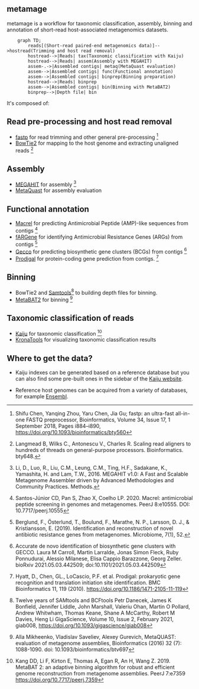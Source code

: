 ## metamage

metamage is a workflow for taxonomic classification, assembly, binning
and annotation of short-read host-associated metagenomics datasets.

```mermaid
    graph TD;
        reads[(Short-read paired-end metagenomics data)]-->hostread(Trimming and host read removal)
        hostread-->|Reads| tax(Taxonomic classification with Kaiju)
        hostread-->|Reads| assem(Assembly with MEGAHIT)
        assem-.->|Assembled contigs| metaq(MetaQuast evaluation)
        assem-->|Assembled contigs| func(Functional annotation)
        assem-->|Assembled contigs| binprep(Binning preparation)
        hostread-->|Reads| binprep
        assem-->|Assembled contigs| bin(Binning with MetaBAT2)
        binprep-->|Depth file| bin
```

It's composed of:

## Read pre-processing and host read removal

- [fastp](https://github.com/OpenGene/fastp) for read trimming
  and other general pre-processing [^9]
- [BowTie2](https://github.com/BenLangmead/bowtie2) for mapping
  to the host genome and extracting unaligned reads [^10]

## Assembly

- [MEGAHIT](https://github.com/voutcn/megahit) for assembly [^1]
- [MetaQuast](https://github.com/ablab/quast) for assembly evaluation

## Functional annotation

- [Macrel](https://github.com/BigDataBiology/macrel) for predicting Antimicrobial Peptide
  (AMP)-like sequences from contigs [^6]
- [fARGene](https://github.com/fannyhb/fargene) for identifying Antimicrobial Resistance Genes
  (ARGs) from contigs [^7]
- [Gecco](https://github.com/zellerlab/GECCO) for predicting biosynthetic gene clusters
  (BCGs) from contigs [^8]
- [Prodigal](https://github.com/hyattpd/Prodigal) for protein-coding
  gene prediction from contigs. [^5]

## Binning

- BowTie2 and [Samtools](https://github.com/samtools/samtools)[^11] to
  building depth files for binning.
- [MetaBAT2](https://bitbucket.org/berkeleylab/metabat/src/master/) for
  binning [^2]

## Taxonomic classification of reads

- [Kaiju](https://github.com/bioinformatics-centre/kaiju) for
  taxonomic classification [^3]
- [KronaTools](https://github.com/marbl/Krona/wiki/KronaTools) for
  visualizing taxonomic classification results

## Where to get the data?

- Kaiju indexes can be generated based on a reference database but
  you can also find some pre-built ones in the sidebar of the
  [Kaiju website](https://kaiju.binf.ku.dk/server).

- Reference host genomes can be acquired from a variety of databases,
  for example [Ensembl](https://www.ensembl.org/index.html).

[^1]: Li, D., Luo, R., Liu, C.M., Leung, C.M., Ting, H.F., Sadakane, K., Yamashita, H. and Lam, T.W., 2016. MEGAHIT v1.0: A Fast and Scalable Metagenome Assembler driven by Advanced Methodologies and Community Practices. Methods.
[^2]:
    Alla Mikheenko, Vladislav Saveliev, Alexey Gurevich,
    MetaQUAST: evaluation of metagenome assemblies,
    Bioinformatics (2016) 32 (7): 1088-1090. doi: 10.1093/bioinformatics/btv697

[^3]:
    Kang DD, Li F, Kirton E, Thomas A, Egan R, An H, Wang Z. 2019. MetaBAT 2: an
    adaptive binning algorithm for robust and efficient genome reconstruction
    from metagenome assemblies. PeerJ 7:e7359 https://doi.org/10.7717/peerj.7359

[^4]:
    Menzel, P., Ng, K. & Krogh, A. Fast and sensitive taxonomic classification for
    metagenomics with Kaiju. Nat Commun 7, 11257 (2016).
    https://doi.org/10.1038/ncomms11257

[^5]:
    Hyatt, D., Chen, GL., LoCascio, P.F. et al. Prodigal: prokaryotic gene recognition
    and translation initiation site identification.
    BMC Bioinformatics 11, 119 (2010). https://doi.org/10.1186/1471-2105-11-119

[^6]:
    Santos-Júnior CD, Pan S, Zhao X, Coelho LP. 2020.
    Macrel: antimicrobial peptide screening in genomes and metagenomes.
    PeerJ 8:e10555. DOI: 10.7717/peerj.10555

[^7]:
    Berglund, F., Österlund, T., Boulund, F., Marathe, N. P.,
    Larsson, D. J., & Kristiansson, E. (2019).
    Identification and reconstruction of novel antibiotic resistance genes
    from metagenomes. Microbiome, 7(1), 52.

[^8]:
    Accurate de novo identification of biosynthetic gene clusters with GECCO.
    Laura M Carroll, Martin Larralde, Jonas Simon Fleck, Ruby Ponnudurai,
    Alessio Milanese, Elisa Cappio Barazzone, Georg Zeller.
    bioRxiv 2021.05.03.442509; doi:10.1101/2021.05.03.442509

[^9]:
    Shifu Chen, Yanqing Zhou, Yaru Chen, Jia Gu;
    fastp: an ultra-fast all-in-one FASTQ preprocessor,
    Bioinformatics, Volume 34, Issue 17, 1 September 2018,
    Pages i884–i890, https://doi.org/10.1093/bioinformatics/bty560

[^10]:
    Langmead B, Wilks C., Antonescu V., Charles R. Scaling read
    aligners to hundreds of threads on general-purpose processors.
    Bioinformatics. bty648.

[^11]:
    Twelve years of SAMtools and BCFtools
    Petr Danecek, James K Bonfield, Jennifer Liddle, John Marshall,
    Valeriu Ohan, Martin O Pollard, Andrew Whitwham, Thomas Keane, Shane A McCarthy,
    Robert M Davies, Heng Li
    GigaScience, Volume 10, Issue 2, February 2021, giab008,
    https://doi.org/10.1093/gigascience/giab008
